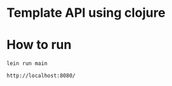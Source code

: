 # Template API using clojure

# How to run

```
lein run main
```


```
http://localhost:8080/
```


